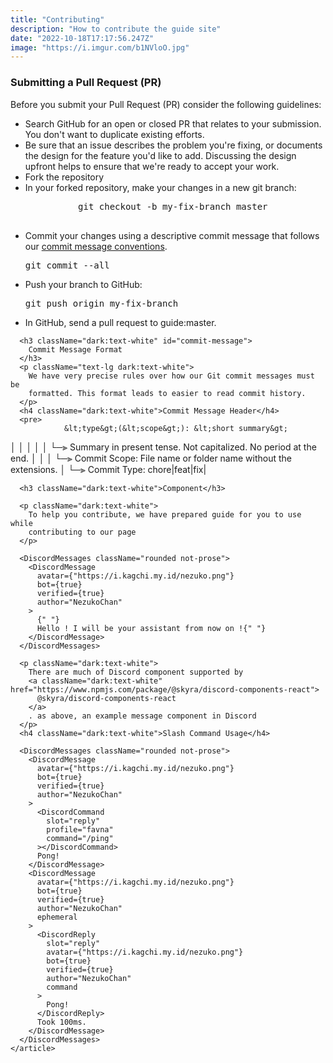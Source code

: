 ```yaml
---
title: "Contributing"
description: "How to contribute the guide site"
date: "2022-10-18T17:17:56.247Z"
image: "https://i.imgur.com/b1NVloO.jpg"
---
```


<div className="container mx-4 h-auto w-auto rounded-md bg-white px-6 py-10 shadow-lg dark:bg-deep-purple-570530 md:mx-auto">
    <article className="prose lg:prose-xl">
      <h3 className="dark:text-white">Submitting a Pull Request (PR)</h3>
      <p className="text-lg dark:text-white">
        Before you submit your Pull Request (PR) consider the following
        guidelines:
      </p>
      <ul className="list-disc">
        <li className="dark:text-white">
          Search GitHub for an open or closed PR that relates to your
          submission. You don't want to duplicate existing efforts.
        </li>
        <li className="dark:text-white">
          Be sure that an issue describes the problem you're fixing, or
          documents the design for the feature you'd like to add. Discussing the
          design upfront helps to ensure that we're ready to accept your work.
        </li>
        <li className="dark:text-white">Fork the repository</li>
        <li className="dark:text-white">
          In your forked repository, make your changes in a new git branch:
        </li>
        <pre className="not-prose w-full">
          git checkout -b my-fix-branch master
        </pre>
        <li className="dark:text-white">
          Commit your changes using a descriptive commit message that follows
          our <a className="dark:text-white" href="#commit-message">commit message conventions</a>.
        </li>
        <pre className="not-prose">git commit --all</pre>
        <li className="dark:text-white">Push your branch to GitHub:</li>
        <pre className="not-prose w-full">git push origin my-fix-branch</pre>
        <li className="dark:text-white">
          In GitHub, send a pull request to guide:master.
        </li>
      </ul>

      <h3 className="dark:text-white" id="commit-message">
        Commit Message Format
      </h3>
      <p className="text-lg dark:text-white">
        We have very precise rules over how our Git commit messages must be
        formatted. This format leads to easier to read commit history.
      </p>
      <h4 className="dark:text-white">Commit Message Header</h4>
      <pre>
                &lt;type&gt;(&lt;scope&gt;): &lt;short summary&gt;
   │      │             │
   │      │             └─⫸ Summary in present tense. Not capitalized. No period at the end.
   │      │
   │      └─⫸ Commit Scope: File name or folder name without the extensions.
   │
   └─⫸ Commit Type: chore|feat|fix|
      </pre>

      <h3 className="dark:text-white">Component</h3>

      <p className="dark:text-white">
        To help you contribute, we have prepared guide for you to use while
        contributing to our page
      </p>

      <DiscordMessages className="rounded not-prose">
        <DiscordMessage
          avatar={"https://i.kagchi.my.id/nezuko.png"}
          bot={true}
          verified={true}
          author="NezukoChan"
        >
          {" "}
          Hello ! I will be your assistant from now on !{" "}
        </DiscordMessage>
      </DiscordMessages>

      <p className="dark:text-white">
        There are much of Discord component supported by
        <a className="dark:text-white" href="https://www.npmjs.com/package/@skyra/discord-components-react">
          @skyra/discord-components-react
        </a>
        . as above, an example message component in Discord
      </p>
      <h4 className="dark:text-white">Slash Command Usage</h4>

      <DiscordMessages className="rounded not-prose">
        <DiscordMessage
          avatar={"https://i.kagchi.my.id/nezuko.png"}
          bot={true}
          verified={true}
          author="NezukoChan"
        >
          <DiscordCommand
            slot="reply"
            profile="favna"
            command="/ping"
          ></DiscordCommand>
          Pong!
        </DiscordMessage>
        <DiscordMessage
          avatar={"https://i.kagchi.my.id/nezuko.png"}
          bot={true}
          verified={true}
          author="NezukoChan"
          ephemeral
        >
          <DiscordReply
            slot="reply"
            avatar={"https://i.kagchi.my.id/nezuko.png"}
            bot={true}
            verified={true}
            author="NezukoChan"
            command
          >
            Pong!
          </DiscordReply>
          Took 100ms.
        </DiscordMessage>
      </DiscordMessages>
    </article>
  </div>
